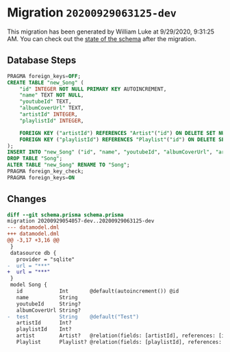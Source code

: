 # Migration `20200929063125-dev`

This migration has been generated by William Luke at 9/29/2020, 9:31:25 AM.
You can check out the [state of the schema](./schema.prisma) after the migration.

## Database Steps

```sql
PRAGMA foreign_keys=OFF;
CREATE TABLE "new_Song" (
    "id" INTEGER NOT NULL PRIMARY KEY AUTOINCREMENT,
    "name" TEXT NOT NULL,
    "youtubeId" TEXT,
    "albumCoverUrl" TEXT,
    "artistId" INTEGER,
    "playlistId" INTEGER,

    FOREIGN KEY ("artistId") REFERENCES "Artist"("id") ON DELETE SET NULL ON UPDATE CASCADE,
    FOREIGN KEY ("playlistId") REFERENCES "Playlist"("id") ON DELETE SET NULL ON UPDATE CASCADE
);
INSERT INTO "new_Song" ("id", "name", "youtubeId", "albumCoverUrl", "artistId", "playlistId") SELECT "id", "name", "youtubeId", "albumCoverUrl", "artistId", "playlistId" FROM "Song";
DROP TABLE "Song";
ALTER TABLE "new_Song" RENAME TO "Song";
PRAGMA foreign_key_check;
PRAGMA foreign_keys=ON
```

## Changes

```diff
diff --git schema.prisma schema.prisma
migration 20200929054057-dev..20200929063125-dev
--- datamodel.dml
+++ datamodel.dml
@@ -3,17 +3,16 @@
 }
 datasource db {
   provider = "sqlite"
-  url = "***"
+  url = "***"
 }
 model Song {
   id            Int       @default(autoincrement()) @id
   name          String
   youtubeId     String?
   albumCoverUrl String?
-  test          String    @default("Test")
   artistId      Int?
   playlistId    Int?
   artist        Artist?   @relation(fields: [artistId], references: [id])
   Playlist      Playlist? @relation(fields: [playlistId], references: [id])
```


